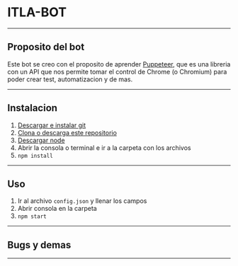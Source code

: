 # ITLA-BOT
---
## Proposito del bot

Este bot se creo con el proposito de aprender [Puppeteer](https://pptr.dev/), que es una libreria con un API que nos permite tomar el control de Chrome (o Chromium) para poder crear test, automatizacion y de mas.

---
## Instalacion
1. [Descargar e instalar git](https://git-scm.com/)
2. [Clona o descarga este repositorio](https://git-scm.com/book/es/v1/Fundamentos-de-Git-Obteniendo-un-repositorio-Git#Clonando-un-repositorio-existente)
3. [Descargar node](https://nodejs.org/es/)
4. Abrir la consola o terminal e ir a la carpeta con los archivos
5. `npm install`

---
## Uso
1. Ir al archivo `config.json` y llenar los campos
2. Abrir consola en la carpeta
3. `npm start`

---
## Bugs y demas

---
